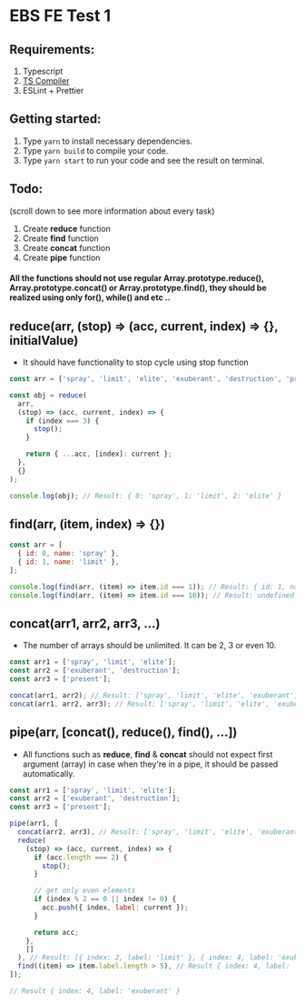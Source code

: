 # EBS FE Test 1

## Requirements:

1. Typescript
2. [TS Compiler](https://www.typescriptlang.org/docs/handbook/compiler-options.html)
3. ESLint + Prettier

## Getting started:

1. Type `yarn` to install necessary dependencies.
2. Type `yarn build` to compile your code.
3. Type `yarn start` to run your code and see the result on terminal.

## Todo:

(scroll down to see more information about every task)

1. Create **reduce** function
2. Create **find** function
3. Create **concat** function
4. Create **pipe** function

#### All the functions should not use regular Array.prototype.reduce(), Array.prototype.concat() or Array.prototype.find(), they should be realized using only for(), while() and etc ..

## reduce(arr, (stop) => (acc, current, index) => {}, initialValue)

- It should have functionality to stop cycle using stop function

```js
const arr = ['spray', 'limit', 'elite', 'exuberant', 'destruction', 'present'];

const obj = reduce(
  arr,
  (stop) => (acc, current, index) => {
    if (index === 3) {
      stop();
    }

    return { ...acc, [index]: current };
  },
  {}
);

console.log(obj); // Result: { 0: 'spray', 1: 'limit', 2: 'elite' }
```

## find(arr, (item, index) => {})

```js
const arr = [
  { id: 0, name: 'spray' },
  { id: 1, name: 'limit' },
];

console.log(find(arr, (item) => item.id === 1)); // Result: { id: 1, name: 'limit' }
console.log(find(arr, (item) => item.id === 10)); // Result: undefined
```

## concat(arr1, arr2, arr3, ...)

- The number of arrays should be unlimited. It can be 2, 3 or even 10.

```js
const arr1 = ['spray', 'limit', 'elite'];
const arr2 = ['exuberant', 'destruction'];
const arr3 = ['present'];

concat(arr1, arr2); // Result: ['spray', 'limit', 'elite', 'exuberant', 'destruction']
concat(arr1, arr2, arr3); // Result: ['spray', 'limit', 'elite', 'exuberant', 'destruction', 'present']
```

## pipe(arr, [concat(), reduce(), find(), ...])

- All functions such as **reduce**, **find** & **concat** should not expect first argument (array) in case when they're in a pipe, it should be passed automatically.

```js
const arr1 = ['spray', 'limit', 'elite'];
const arr2 = ['exuberant', 'destruction'];
const arr3 = ['present'];

pipe(arr1, [
  concat(arr2, arr3), // Result: ['spray', 'limit', 'elite', 'exuberant', 'destruction', 'present']
  reduce(
    (stop) => (acc, current, index) => {
      if (acc.length === 2) {
        stop();
      }

      // get only even elements
      if (index % 2 == 0 || index != 0) {
        acc.push({ index, label: current });
      }

      return acc;
    },
    []
  ), // Result: [{ index: 2, label: 'limit' }, { index: 4, label: 'exuberant' }]
  find((item) => item.label.length > 5), // Result { index: 4, label: 'exuberant' }
]);

// Result { index: 4, label: 'exuberant' }
```
